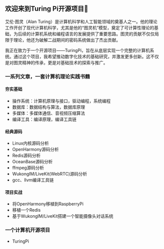 ## 欢迎来到Turing Pi开源项目👋

艾伦·图灵（Alan Turing）是计算机科学和人工智能领域的奠基人之一。他的理论工作开创了现代计算机科学，尤其是他的“图灵机”模型，奠定了可计算性理论的基础，为后续的计算机系统和编程语言的发展提供了重要思路。图灵的贡献不仅仅局限于理论，他还为破解二战期间的密码系统做出了杰出贡献。

我正在致力于一个开源项目——TuringPi，旨在从底层实现一个完整的计算机系统。通过这个项目，我希望推动数字化技术的基础研究，并激发更多创新。这不仅是对图灵精神的传承，更是对基础技术的探索与推广。

### 一系列文章，一套计算机理论实践书籍

#### 夯实基础
- 操作系统：计算机原理与接口，驱动编程，系统编程
- 数据库：数据结构与算法，数据库原理
- 多媒体：多媒体通信、音视频压缩算法
- 编译工具：编译原理，编译工具链

#### 经典源码
- Linux内核源码分析
- OpenHarmony源码分析
- Redis源码分析
- OceanBase源码分析
- ffmpeg源码分析
- WukongIM/LiveKit(WebRTC)源码分析
- gcc、llvm编译工具链

#### 项目实战
- 将OpenHarmony移植到RaspberryPi
- 移植一个Redis
- 基于WukongIM/LiveKit搭建一个智能摄像头对话系统

### 一个计算机开源项目
- TuringPi
